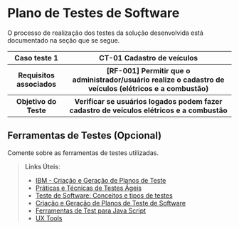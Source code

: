 # Plano de Testes de Software

O processo de realização dos testes da solução desenvolvida está documentado na seção que se segue.

<table>
  <tr>
    <th> Caso teste 1 </th>
    <th> CT-01  Cadastro de veículos </th>
  </tr>
  
 <tr>
    <th> Requisitos associados </th>
    <th> [RF-001]	Permitir que o administrador/usuário realize o cadastro de veículos (elétricos e a combustão) </th>
  </tr>
  
   <tr>
  <th> Objetivo do Teste </th>
   <th> Verificar se usuários logados podem fazer cadastro de veículos elétricos e a combustão </th>
  </tr>
   
</th>
  </tr>
  
</table>
 
## Ferramentas de Testes (Opcional)

Comente sobre as ferramentas de testes utilizadas.
 
> **Links Úteis**:
> - [IBM - Criação e Geração de Planos de Teste](https://www.ibm.com/developerworks/br/local/rational/criacao_geracao_planos_testes_software/index.html)
> - [Práticas e Técnicas de Testes Ágeis](http://assiste.serpro.gov.br/serproagil/Apresenta/slides.pdf)
> -  [Teste de Software: Conceitos e tipos de testes](https://blog.onedaytesting.com.br/teste-de-software/)
> - [Criação e Geração de Planos de Teste de Software](https://www.ibm.com/developerworks/br/local/rational/criacao_geracao_planos_testes_software/index.html)
> - [Ferramentas de Test para Java Script](https://geekflare.com/javascript-unit-testing/)
> - [UX Tools](https://uxdesign.cc/ux-user-research-and-user-testing-tools-2d339d379dc7)
